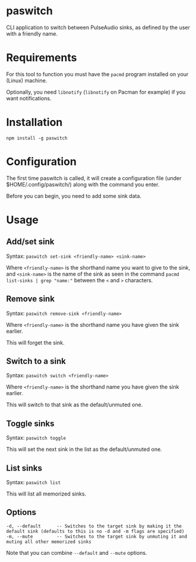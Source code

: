 # paswitch

CLI application to switch between PulseAudio sinks, as defined by the user with a friendly name.

# Requirements

For this tool to function you must have the `pacmd` program installed on your (Linux) machine.

Optionally, you need `libnotify` (`libnotify` on Pacman for example) if you want notifications.

# Installation

`npm install -g paswitch`

# Configuration

The first time paswitch is called, it will create a configuration file (under $HOME/.config/paswitch/) along with the command you enter.

Before you can begin, you need to add some sink data.

# Usage

## Add/set sink

Syntax: `paswitch set-sink <friendly-name> <sink-name>`

Where `<friendly-name>` is the shorthand name you want to give to the sink, and `<sink-name>` is the name of the sink as seen in the command `pacmd list-sinks | grep "name:"` between the `<` and `>` characters.

## Remove sink

Syntax: `paswitch remove-sink <friendly-name>`

Where `<friendly-name>` is the shorthand name you have given the sink earlier.

This will forget the sink.

## Switch to a sink

Syntax: `paswitch switch <friendly-name>`

Where `<friendly-name>` is the shorthand name you have given the sink earlier.

This will switch to that sink as the default/unmuted one.

## Toggle sinks

Syntax: `paswitch toggle`

This will set the next sink in the list as the default/unmuted one.

## List sinks

Syntax: `paswitch list`

This will list all memorized sinks.

## Options

```
-d, --default      -- Switches to the target sink by making it the default sink (defaults to this is no -d and -m flags are specified)
-m, --mute         -- Switches to the target sink by unmuting it and muting all other memorized sinks
```

Note that you can combine `--default` and `--mute` options.
